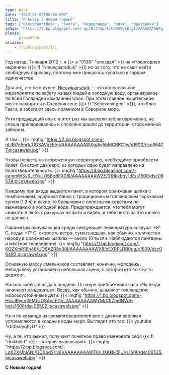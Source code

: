```yaml
---
type: post
date: "2013-01-02T00:00:00Z"
title: "И вновь с Новым годом!"
tags: ["Nieuwjaarsduik", "Гаага", "Нидерланды", "пляж", "праздники"]
image: "https://2.bp.blogspot.com/-gLtBi7n5prk/UOSAVgEEtgI/AAAAAAAAWXg/Av5bMGBKC1w/s1600/dsc06477.picasaweb.jpg"
places:
    - place0020
aliases:
    - /ru/blog/post/171
---
```


Год назад, 1 января 2012 г. я {{< a "0138" "опоздал" >}} на «Новогоднее ныряние» ({{< fl "Nieuwjaarsduik" >}}) из-за того, что не смог найти свободную парковку, поэтому мне пришлось купаться в гордом одиночестве.

Для тех, кто не в курсе: [Nieuwjaarsduik](http://www.unox.nl/nl/event/nieuwjaarsduik) — это колоссальное мероприятие по забегу живых людей в холодную воду, организуемое по всей Голландии компанией Unox. При этом главное нырятельное место находится в Схевенингене ({{< fl "Scheveningen" >}}), что близ Гааги, а забегают здесь прямиком в Северное море.

<!--more-->

Учтя предыдущий опыт, в этот раз мы выехали заблаговременно, не спеша припарковались и спокойно дошли до территории, огороженной забором.

А там…
{{< imgfig "https://2.bp.blogspot.com/-gLtBi7n5prk/UOSAVgEEtgI/AAAAAAAAWXg/Av5bMGBKC1w/s1600/dsc06477.picasaweb.jpg" >}}

Чтобы попасть на огороженную территорию, необходимо приобрести билет. Он стоит два евро, из которых одно будет направлено на благотворительность.
{{< imgfig "https://4.bp.blogspot.com/-eammWSvR_HY/UOSBgBFX08I/AAAAAAAAWZE/XtBkkbgy1dE/s1600/dsc06534.picasaweb.jpg" >}}

Каждому при входе выдаётся пакет, в котором оранжевая шапка с помпончиком, здоровая банка с традиционным голландским гороховым супом (1,3 л) и какие-то брошюрки с полезными советами по выживанию в холодной воде. Предупреждается, что тебя могут снимать в любых ракурсах на фото и видео, и тебе никто за это ничего не должен.

Параметры окружающей среды следующие: температура воздуха: +8° C, воды: +7° C, скорость ветра: сумасшедшая, как обычно, количество народу в оранжевых шапках — около 10 тысяч. Наблюдаются пингвины и местное телевидение.
{{< imgfig "https://1.bp.blogspot.com/-KQZXmR18n48/UOSAZ08o30I/AAAAAAAAWX8/zEXRPLDB0ug/s1600/dsc06492.picasaweb.jpg" >}}

Основную массу смельчаков составляет, конечно, молодёжь. Неподалёку установлена небольшая сцена, с которой кто-то что-то диджеит.

Начало забега всегда в полдень. По мере приближения часа «Ч» люди начинают раздеваться. Везде, как обычно, шныряют голландские морозоустойчивые дети.
{{< imgfig "https://1.bp.blogspot.com/-HzsJRycqREM/UOSAccEGV_I/AAAAAAAAWYM/C0ZmdNWA-hg/s1600/dsc06502.picasaweb.jpg" >}}

Ну и по команде из громкоговорителей все с дикими воплями устремляются в хладные воды моря. Выглядит это так:
{{< youtube "kbt0sdyqhyU" >}}

Ну, а те, кто выжил, получают почётное право именовать себя {{< fl "duikheld" >}} — «герой-ныряльщик».
{{< imgfig "https://2.bp.blogspot.com/-LgX2XMhIANI/UOSbdSriy8I/AAAAAAAAWZ0/iJXKNki5lUI/s1600/dsc06535.picasaweb.jpg" >}}

**С Новым годом!**
